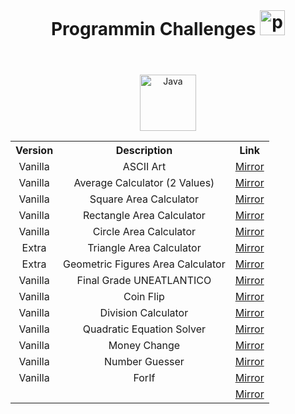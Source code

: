 <header>
  <h1 align="center" style="margin: 0;">
    Programmin Challenges
    <img width="40px" alt="programmer" src="https://cdn-icons-png.flaticon.com/512/6062/6062646.png"/>
  </h1>
</header>

<body>

  <div align="center"><img width="90px" alt="Java" src="https://custom-icon-badges.demolab.com/badge/Java-007396.svg?logo=java&logoColor=white"/>
  
  <br>

  <table align="center">
    <tr>  
      <th style="text-align: center;">Version</td>
      <th style="text-align: center;">Description</td>
      <th style="text-align: center;">Link</td>
    </tr>
    <tr>  
      <td style="text-align: center;">Vanilla</td>
      <td style="text-align: center;">ASCII Art</td>
      <td style="text-align: center;"><a href="https://github.com/AndrextA/prg1-22-23/blob/main/retos/entregas/andr%C3%A9sAlarc%C3%B3n/ASCIIArt/src/ArtASCII.java" target="_blank">Mirror</a></td>
    </tr>
    <tr>  
      <td style="text-align: center;">Vanilla</td>
      <td style="text-align: center;">Average Calculator (2 Values)</td>
      <td style="text-align: center;"><a href="https://github.com/AndrextA/prg1-22-23/blob/main/retos/entregas/andr%C3%A9sAlarc%C3%B3n/AverageCalculator/src/AverageCalculator.java" target="_blank">Mirror</a></td>
    </tr>
    <tr>  
      <td style="text-align: center;">Vanilla</td>
      <td style="text-align: center;">Square Area Calculator</td>
      <td style="text-align: center;"><a href="https://github.com/AndrextA/prg1-22-23/blob/main/retos/entregas/andr%C3%A9sAlarc%C3%B3n/AreaCalculator/src/AreaSquare.java" target="_blank">Mirror</a></td>
    </tr>
    <tr>  
      <td style="text-align: center;">Vanilla</td>
      <td style="text-align: center;">Rectangle Area Calculator</td>
      <td style="text-align: center;"><a href="https://github.com/AndrextA/prg1-22-23/blob/main/retos/entregas/andr%C3%A9sAlarc%C3%B3n/AreaCalculator/src/AreaRectangle.java" target="_blank">Mirror</a></td>
    </tr>
    <tr>  
      <td style="text-align: center;">Vanilla</td>
      <td style="text-align: center;">Circle Area Calculator</td>
      <td style="text-align: center;"><a href="https://github.com/AndrextA/prg1-22-23/blob/main/retos/entregas/andr%C3%A9sAlarc%C3%B3n/AreaCalculator/src/AreaCircle.java" target="_blank">Mirror</a></td>
    </tr>
    <tr>  
      <td style="text-align: center;">Extra</td>
      <td style="text-align: center;">Triangle Area Calculator</td>
      <td style="text-align: center;"><a href="https://github.com/AndrextA/prg1-22-23/blob/main/retos/entregas/andr%C3%A9sAlarc%C3%B3n/AreaCalculator/src/AreaTriangle.java" target="_blank">Mirror</a></td>
    </tr>
    <tr>  
      <td style="text-align: center;">Extra</td>
      <td style="text-align: center;">Geometric Figures Area Calculator</td>
      <td style="text-align: center;"><a href="https://github.com/AndrextA/prg1-22-23/blob/main/retos/entregas/andr%C3%A9sAlarc%C3%B3n/AreaCalculator/src/GeometicAreaCalculator.java" target="_blank">Mirror</a></td>
    </tr>
    <tr>  
      <td style="text-align: center;">Vanilla</td>
      <td style="text-align: center;">Final Grade UNEATLANTICO</td>
      <td style="text-align: center;"><a href="https://github.com/AndrextA/prg1-22-23/blob/main/retos/entregas/andr%C3%A9sAlarc%C3%B3n/AverageCalculator/src/FinalGradeCalculator.java" target="_blank">Mirror</a></td>
    </tr>
    <tr>  
      <td style="text-align: center;">Vanilla</td>
      <td style="text-align: center;">Coin Flip</td>
      <td style="text-align: center;"><a href="https://github.com/AndrextA/prg1-22-23/blob/main/retos/entregas/andr%C3%A9sAlarc%C3%B3n/CoinFlip/src/CoinFlip.java" target="_blank">Mirror</a></td>
    </tr>
    <tr>  
      <td style="text-align: center;">Vanilla</td>
      <td style="text-align: center;">Division Calculator</td>
      <td style="text-align: center;"><a href="https://github.com/AndrextA/prg1-22-23/blob/main/retos/entregas/andr%C3%A9sAlarc%C3%B3n/RestrictedDivision/src/RestrictedDivison.java" target="_blank">Mirror</a></td>
    </tr>
    <tr>  
      <td style="text-align: center;">Vanilla</td>
      <td style="text-align: center;">Quadratic Equation Solver</td>
      <td style="text-align: center;"><a href="https://github.com/AndrextA/prg1-22-23/blob/main/retos/entregas/andr%C3%A9sAlarc%C3%B3n/QuadraticEquationSolver/src/QuadraticEquationSolver.java" target="_blank">Mirror</a></td>
    </tr>
    <tr>  
      <td style="text-align: center;">Vanilla</td>
      <td style="text-align: center;">Money Change</td>
      <td style="text-align: center;"><a href="https://github.com/AndrextA/prg1-22-23/blob/main/retos/entregas/andr%C3%A9sAlarc%C3%B3n/MoneyChange/src/MoneyChange.java" target="_blank">Mirror</a></td>
    </tr>
    <tr>  
      <td style="text-align: center;">Vanilla</td>
      <td style="text-align: center;">Number Guesser</td>
      <td style="text-align: center;"><a href="https://github.com/AndrextA/prg1-22-23/blob/main/retos/entregas/andr%C3%A9sAlarc%C3%B3n/NumberGuesser/src/NumberGuesser.java" target="_blank">Mirror</a></td>
    </tr>
    <tr>  
      <td style="text-align: center;">Vanilla</td>
      <td style="text-align: center;">ForIf</td>
      <td style="text-align: center;"><a href="https://github.com/AndrextA/prg1-22-23/blob/main/retos/entregas/andr%C3%A9sAlarc%C3%B3n/ForIfChallenge/src/ForIfChallenge.java" target="_blank">Mirror</a></td>
    </tr>
    <tr>  
      <td style="text-align: center;"></td>
      <td style="text-align: center;"></td>
      <td style="text-align: center;"><a href="#" target="_blank">Mirror</a></td>
    </tr>
    
  </table>

</body>

